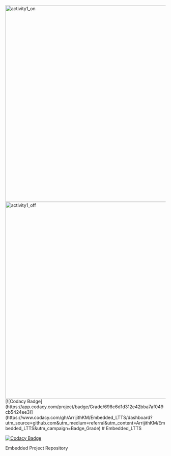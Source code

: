<img width="619" alt="activity1_on" src="https://user-images.githubusercontent.com/80767144/116239576-6fe71600-a780-11eb-8a6f-ce9bb545dcde.png">
<img width="619" alt="activity1_off" src="https://user-images.githubusercontent.com/80767144/116239583-71b0d980-a780-11eb-8514-e1bc03c109d7.png">
[![Codacy Badge](https://app.codacy.com/project/badge/Grade/698c6d1d312e42bba7af049cb5424ee3)](https://www.codacy.com/gh/ArrijithKM/Embedded_LTTS/dashboard?utm_source=github.com&amp;utm_medium=referral&amp;utm_content=ArrijithKM/Embedded_LTTS&amp;utm_campaign=Badge_Grade)
# Embedded_LTTS

[![Codacy Badge](https://api.codacy.com/project/badge/Grade/26cf22d2a6dc446fbdf9c64fa98d6985)](https://app.codacy.com/gh/ArrijithKM/Embedded_LTTS?utm_source=github.com&utm_medium=referral&utm_content=ArrijithKM/Embedded_LTTS&utm_campaign=Badge_Grade_Settings)

 Embedded Project Repository
